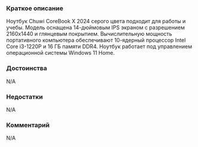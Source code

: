 ### **Краткое описание**
Ноутбук Chuwi CoreBook X 2024 серого цвета подходит для работы и учебы. Модель оснащена 14-дюймовым IPS экраном с разрешением 2160x1440 и глянцевым покрытием. Вычислительную мощность портативного компьютера обеспечивают 10-ядерный процессор Intel Core i3-1220P и 16 ГБ памяти DDR4. Ноутбук работает под управлением операционной системы Windows 11 Home.

### **Достоинства**
N/A

### **Недостатки**
N/A

### **Комментарий**
N/A
